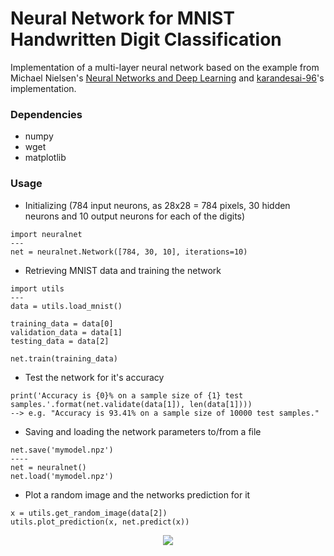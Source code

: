 # Neural Network for MNIST Handwritten Digit Classification

Implementation of a multi-layer neural network based on the example from Michael Nielsen's [Neural Networks and Deep Learning](http://neuralnetworksanddeeplearning.com/) and [karandesai-96](http://github.com/karandesai-96)'s implementation.

### Dependencies

- numpy
- wget
- matplotlib

### Usage

- Initializing (784 input neurons, as 28x28 = 784 pixels, 30 hidden neurons and 10 output neurons for each of the digits)
```
import neuralnet
---
net = neuralnet.Network([784, 30, 10], iterations=10)
```
- Retrieving MNIST data and training the network
```
import utils
---
data = utils.load_mnist()

training_data = data[0]
validation_data = data[1]
testing_data = data[2]

net.train(training_data)
```
- Test the network for it's accuracy
```
print('Accuracy is {0}% on a sample size of {1} test samples.'.format(net.validate(data[1]), len(data[1])))
--> e.g. "Accuracy is 93.41% on a sample size of 10000 test samples."
```
- Saving and loading the network parameters to/from a file
```
net.save('mymodel.npz')
----
net = neuralnet()
net.load('mymodel.npz')
```
- Plot a random image and the networks prediction for it
```
x = utils.get_random_image(data[2])
utils.plot_prediction(x, net.predict(x))
```
<p align="center">
  <img src="https://i.imgur.com/umZ6h2T.png"/>
</p>
